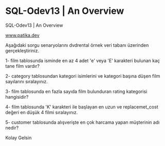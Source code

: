 # SQL-Odev13 | An Overview
SQL-Odev13 | An Overview

www.patika.dev

Aşağıdaki sorgu senaryolarını dvdrental örnek veri tabanı üzerinden gerçekleştiriniz.

1- film tablosunda isminde en az 4 adet 'e' veya 'E' karakteri bulunan kaç tane film vardır?

2- category tablosundan kategori isimlerini ve kategori başına düşen film sayılarını sıralayınız.

3- film tablosunda en fazla sayıda film bulunduran rating kategorisi hangisidir?

4- film tablosunda 'K' karakteri ile başlayan en uzun ve replacemet_cost değeri en düşük 4 filmi sıralayınız.

5- customer tablosunda alışverişte en çok harcama yapan müşterinin adı nedir?

Kolay Gelsin
